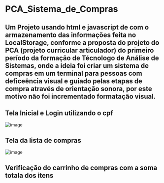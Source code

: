 # PCA_Sistema_de_Compras
## Um Projeto usando html e javascript de com o armazenamento das informações feita no LocalStorage, conforme a proposta do projeto do PCA (projeto curricular articulador) do primeiro período da formação de Técnologo de Análise de Sistemas, onde a ideia foi criar um sistema de compras em um terminal para pessoas com deficeência visual e guiado pelas etapas de compra através de orientação sonora, por este motivo não foi incrementado formatação visual. 

## Tela Inicial e Login utilizando o cpf
![image](https://user-images.githubusercontent.com/73205402/232176818-f09a9c9e-cf03-4dfc-af36-d09760def4ac.png)

## Tela da lista de compras
![image](https://user-images.githubusercontent.com/73205402/232176848-b3394dfd-2272-4f34-9c34-ecac1e538cb5.png)

## Verificação do carrinho de compras com a soma totala dos itens

